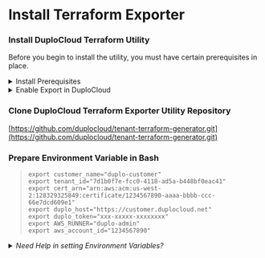 # Install Terraform Exporter

### Install DuploCloud Terraform Utility

Before you begin to install the utility, you must have certain prerequisites in place.

<details>

<summary>Install Prerequisites</summary>

1. Install [Go](https://go.dev/doc/install)
2. Install [make](https://www.gnu.org/software/make) tool
3. Install [Terraform](https://learn.hashicorp.com/tutorials/terraform/install-cli) version >= `v0.14.11`

</details>

<details>

<summary>Enable Export in DuploCloud</summary>

Set `DISABLETFSTATERESOURCECREATION` key as false in DuploCloud.

Please [contact the DuploCloud team](https://duplocloud.com/company/contact-us/) for assistance.

</details>

### Clone DuploCloud Terraform Exporter Utility Repository

[https://github.com/duplocloud/tenant-terraform-generator.git](https://github.com/duplocloud/tenant-terraform-generator.git)

### &#x20;Prepare Environment Variable in Bash

> ```
> export customer_name="duplo-customer" 
> export tenant_id="7d1b0f7e-fcc0-4118-ad5a-b448bf0eac41"
> export cert_arn="arn:aws:acm:us-west-2:128329325849:certificate/1234567890-aaaa-bbbb-ccc-66e7dcd609e1"
> export duplo_host="https://customer.duplocloud.net"
> export duplo_token="xxx-xxxxx-xxxxxxxx"
> export AWS_RUNNER="duplo-admin"
> export aws_account_id="1234567890"
> ```

<details>

<summary><em>Need Help in setting Environment Variables?</em></summary>

`customer_name` -  Customer Name hosting Tenants

`tenant-id` - Refer  DuploCloud Portal > **User** > **Profile** > **Tenant Details**

`cert_arn` - certificate ARN used for the Infrastructure

`duplo_hosts`  - DuploCloud Portal URL

`duplo_token` - Refer DuploCloud Portal > **User Profile** > **Temporary API Token**

`AWS_RUNNER` -  "duplo-admin"

`aws_account_id` -  AWS Account ID

</details>

